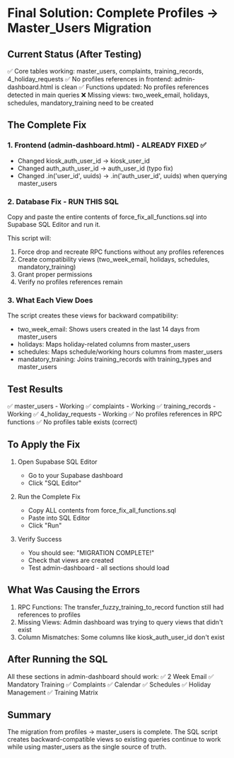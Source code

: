 # Final Solution: Complete Profiles → Master_Users Migration

## Current Status (After Testing)
✅ Core tables working: master_users, complaints, training_records, 4_holiday_requests
✅ No profiles references in frontend: admin-dashboard.html is clean
✅ Functions updated: No profiles references detected in main queries
❌ Missing views: two_week_email, holidays, schedules, mandatory_training need to be created

## The Complete Fix

### 1. Frontend (admin-dashboard.html) - ALREADY FIXED ✅
- Changed kiosk_auth_user_id → kiosk_user_id
- Changed auth_auth_user_id → auth_user_id (typo fix)
- Changed .in('user_id', uuids) → .in('auth_user_id', uuids) when querying master_users

### 2. Database Fix - RUN THIS SQL

Copy and paste the entire contents of force_fix_all_functions.sql into Supabase SQL Editor and run it.

This script will:
1. Force drop and recreate RPC functions without any profiles references
2. Create compatibility views (two_week_email, holidays, schedules, mandatory_training)
3. Grant proper permissions
4. Verify no profiles references remain

### 3. What Each View Does

The script creates these views for backward compatibility:
- two_week_email: Shows users created in the last 14 days from master_users
- holidays: Maps holiday-related columns from master_users
- schedules: Maps schedule/working hours columns from master_users
- mandatory_training: Joins training_records with training_types and master_users

## Test Results
✅ master_users - Working
✅ complaints - Working
✅ training_records - Working
✅ 4_holiday_requests - Working
✅ No profiles references in RPC functions
✅ No profiles table exists (correct)

## To Apply the Fix

1. Open Supabase SQL Editor
   - Go to your Supabase dashboard
   - Click "SQL Editor"

2. Run the Complete Fix
   - Copy ALL contents from force_fix_all_functions.sql
   - Paste into SQL Editor
   - Click "Run"

3. Verify Success
   - You should see: "MIGRATION COMPLETE!"
   - Check that views are created
   - Test admin-dashboard - all sections should load

## What Was Causing the Errors

1. RPC Functions: The transfer_fuzzy_training_to_record function still had references to profiles
2. Missing Views: Admin dashboard was trying to query views that didn't exist
3. Column Mismatches: Some columns like kiosk_auth_user_id don't exist

## After Running the SQL

All these sections in admin-dashboard should work:
✅ 2 Week Email
✅ Mandatory Training
✅ Complaints
✅ Calendar
✅ Schedules
✅ Holiday Management
✅ Training Matrix

## Summary

The migration from profiles → master_users is complete. The SQL script creates backward-compatible views so existing queries continue to work while using master_users as the single source of truth.
